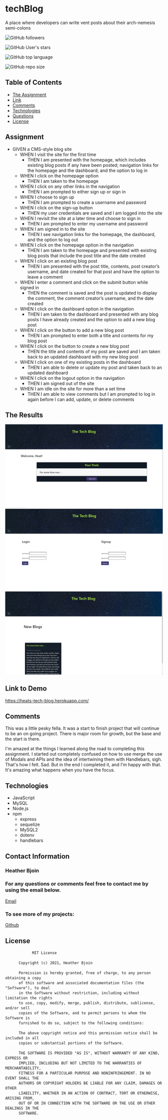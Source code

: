 # techBlog
A place where developers can write vent posts about their arch-nemesis semi-colons 




![GitHub followers](https://img.shields.io/github/followers/HeatMarie?color=%20%20%23c0640fb4&logo=Github&logoColor=%20%20%23c0640fb4&style=for-the-badge)

![GitHub User's stars](https://img.shields.io/github/stars/HeatMarie?color=%20%20%23c0640fb4&logo=github&logoColor=%20%20%23c0640fb4&style=for-the-badge)

![GitHub top language](https://img.shields.io/github/languages/top/HeatMarie/techBlog?color=%23c0640fb4&logo=github&logoColor=%23c0640fb4&style=for-the-badge)

![GitHub repo size](https://img.shields.io/github/repo-size/HeatMarie/techBlog?color=%23c0640fb4&logo=github&logoColor=%20%23c0640fb4&style=for-the-badge)

  ## Table of Contents
  * [The Assignment](##Assignment)
  * [Link](#link)
  * [Comments](#comments)
  * [Technologies](#technologies)
  * [Questions](#questions) 
  * [License](#license)

## Assignment
- GIVEN a CMS-style blog site
    - WHEN I visit the site for the first time
        - THEN I am presented with the homepage, which includes existing blog posts if any have been posted; navigation links for the homepage and the dashboard; and the option to log in
    - WHEN I click on the homepage option
        - THEN I am taken to the homepage
    - WHEN I click on any other links in the navigation
        - THEN I am prompted to either sign up or sign in
    - WHEN I choose to sign up
        - THEN I am prompted to create a username and password
    - WHEN I click on the sign-up button
        - THEN my user credentials are saved and I am logged into the site
    - WHEN I revisit the site at a later time and choose to sign in
        - THEN I am prompted to enter my username and password
    - WHEN I am signed in to the site
        - THEN I see navigation links for the homepage, the dashboard, and the option to log out
    - WHEN I click on the homepage option in the navigation
        - THEN I am taken to the homepage and presented with existing blog posts that include the post title and the date created
    - WHEN I click on an existing blog post
        - THEN I am presented with the post title, contents, post creator’s username, and date created for that post and have the option to leave a comment
    - WHEN I enter a comment and click on the submit button while signed in
        - THEN the comment is saved and the post is updated to display the comment, the comment creator’s username, and the date created
    - WHEN I click on the dashboard option in the navigation
        - THEN I am taken to the dashboard and presented with any blog posts I have already created and the option to add a new blog post
    - WHEN I click on the button to add a new blog post
        - THEN I am prompted to enter both a title and contents for my blog post
    - WHEN I click on the button to create a new blog post
        - THEN the title and contents of my post are saved and I am taken back to an updated dashboard with my new blog post
    - WHEN I click on one of my existing posts in the dashboard
        - THEN I am able to delete or update my post and taken back to an updated dashboard
    - WHEN I click on the logout option in the navigation
        - THEN I am signed out of the site
    - WHEN I am idle on the site for more than a set time
        - THEN I am able to view comments but I am prompted to log in again before I can add, update, or delete comments



## The Results

![image](public/images/dashboard.jpg)
![image](public/images/login.jpg)
![image](public/images/homepage.jpg)



## Link to Demo 

https://heats-tech-blog.herokuapp.com/

## Comments 
This was a little pesky fella. It was a start to finish project that will continue to be an on going project. There is major room for growth, but the base and the start is there. 

I'm amazed at the things I learned along the road to completing this assignment. I started out completely confused on how to use merge the use of Modals and APIs and the idea of intertwining them with Handlebars, sigh. That's how I felt. Sad. But in the end I completed it, and I'm happy with that. It's amazing what happens when you have the focus. 



## Technologies
- JavaScript
- MySQL
- Node.js
- npm
    - express
    - sequelize
    - MySQL2
    - dotenv
    - handlebars


## Contact Information 

### Heather Bjoin 

  ### For any questions or comments feel free to contact me by using the email below.
  
  <a href="mailto:h.m.bjoin@gmail.com">Email</a>

  ### To see more of my projects: 

  <a href="https://github.com/HeatMarie">Github</a>

## License
  
  
                MIT License

          Copyright (c) 2021, Heather Bjoin

          Permission is hereby granted, free of charge, to any person obtaining a copy
          of this software and associated documentation files (the "Software"), to deal
          in the Software without restriction, including without limitation the rights
          to use, copy, modify, merge, publish, distribute, sublicense, and/or sell
          copies of the Software, and to permit persons to whom the Software is
          furnished to do so, subject to the following conditions:

          The above copyright notice and this permission notice shall be included in all
          copies or substantial portions of the Software.

          THE SOFTWARE IS PROVIDED "AS IS", WITHOUT WARRANTY OF ANY KIND, EXPRESS OR
          IMPLIED, INCLUDING BUT NOT LIMITED TO THE WARRANTIES OF MERCHANTABILITY,
          FITNESS FOR A PARTICULAR PURPOSE AND NONINFRINGEMENT. IN NO EVENT SHALL THE
          AUTHORS OR COPYRIGHT HOLDERS BE LIABLE FOR ANY CLAIM, DAMAGES OR OTHER
          LIABILITY, WHETHER IN AN ACTION OF CONTRACT, TORT OR OTHERWISE, ARISING FROM,
          OUT OF OR IN CONNECTION WITH THE SOFTWARE OR THE USE OR OTHER DEALINGS IN THE
          SOFTWARE.

